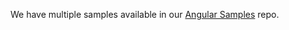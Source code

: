 We have multiple samples available in our [Angular Samples](https://github.com/okta/samples-js-angular) repo.